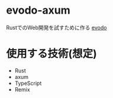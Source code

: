 # evodo-axum

RustでのWeb開発を試すために作る [evodo](https://github.com/hwld/evodo)

# 使用する技術(想定)
- Rust
- axum
- TypeScript
- Remix
